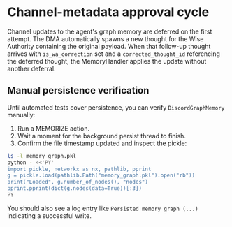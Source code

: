 # Channel-metadata approval cycle

Channel updates to the agent's graph memory are deferred on the first attempt. The DMA automatically spawns a new thought for the Wise Authority containing the original payload. When that follow-up thought arrives with `is_wa_correction` set and a `corrected_thought_id` referencing the deferred thought, the MemoryHandler applies the update without another deferral.

## Manual persistence verification

Until automated tests cover persistence, you can verify `DiscordGraphMemory` manually:

1. Run a MEMORIZE action.
2. Wait a moment for the background persist thread to finish.
3. Confirm the file timestamp updated and inspect the pickle:

```bash
ls -l memory_graph.pkl
python - <<'PY'
import pickle, networkx as nx, pathlib, pprint
g = pickle.load(pathlib.Path("memory_graph.pkl").open("rb"))
print("Loaded", g.number_of_nodes(), "nodes")
pprint.pprint(dict(g.nodes(data=True))[:3])
PY
```

You should also see a log entry like `Persisted memory graph (...)` indicating a successful write.
